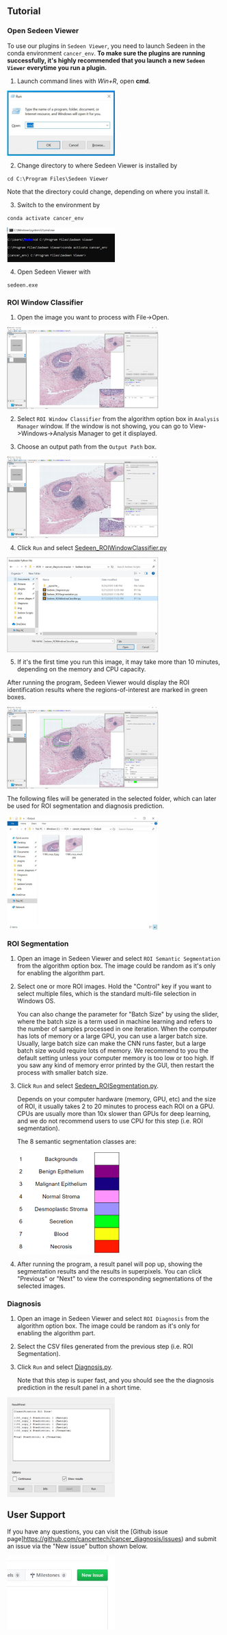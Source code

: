 ## **Tutorial**

### **Open Sedeen Viewer**
To use our plugins in `Sedeen Viewer`, you need to launch Sedeen in the conda environment `cancer_env`. **To make sure the plugins are running successfully, it's highly recommended that you launch a new `Sedeen Viewer` everytime you run a plugin.**

1. Launch command lines with *Win+R*, open **cmd**.

<img src="img_sedeen/cmd.JPG" width="50%" align="middle"/>

2. Change directory to where Sedeen Viewer is installed by

```
cd C:\Program Files\Sedeen Viewer
```

Note that the directory could change, depending on where you install it.

3. Switch to the environment by

```
conda activate cancer_env
```
<img src="img_sedeen/launch_sedeen.JPG" width="50%" align="middle"/>

4. Open Sedeen Viewer with

```
sedeen.exe
```

### **ROI Window Classifier**

1. Open the image you want to process with File->Open.

<img src="img_sedeen/Open_image.JPG" width="70%" align="middle"/>

2. Select `ROI Window Classifier` from the algorithm option box in `Analysis Manager` window. If the window is not showing, you can go to View->Windows->Analysis Manager to get it displayed.

3. Choose an output path from the `Output Path` box.

<img src="img_sedeen/alg.JPG" width="70%" align="middle"/>

4. Click `Run` and select [Sedeen_ROIWindowClassifier.py](<./Sedeen Scripts/Sedeen_ROIWindowClassifier.py>)

<img src="img_sedeen/ROIWindowClassifier.JPG" width="70%" align="middle"/>

5. If it's the first time you run this image, it may take more than 10 minutes, depending on the memory and CPU capacity.


After running the program, Sedeen Viewer would display the ROI identification results where the regions-of-interest are marked in green boxes.

<img src="img_sedeen/ROIWindowClassifier_result.JPG" width="70%" align="middle"/>

The following files will be generated in the selected folder, which can later be used for ROI segmentation and diagnosis prediction.

<img src="img_sedeen/ROIWindowClassifier_output.JPG" width="70%" align="middle"/>

### **ROI Segmentation**

1. Open an image in Sedeen Viewer and select `ROI Semantic Segmentation` from the algorithm option box. The image could be random as it's only for enabling the algorithm part.

2. Select one or more ROI images. Hold the "Control" key if you want to select multiple files, which is the standard multi-file selection in Windows OS. 
    
    You can also change the parameter for "Batch Size" by using the slider, where the batch size is a term used in machine learning and refers to the number of samples processed in one iteration. When the computer has lots of memory or a large GPU, you can use a larger batch size. Usually, large batch size can make the CNN runs faster, but a large batch size would require lots of memory. We recommend to you the default setting unless your computer memory is too low or too high. If you saw any kind of memory error printed by the GUI, then restart the process with smaller batch size.

3. Click `Run` and select [Sedeen_ROISegmentation.py](<./Sedeen Scripts/Sedeen_ROISegmentation.py>).

    Depends on your computer hardware (memory, GPU, etc) and the size of ROI, it usually takes 2 to 20 minutes to process each ROI on a GPU. CPUs are usually more than 10x slower than GPUs for deep learning, and we do not recommend users to use CPU for this step (i.e. ROI segmentation).

    The 8 semantic segmentation classes are:

    <img src="tutorial_img/seg_color_map.png" width="50%" align="middle"/>

4. After running the program, a result panel will pop up, showing the segmentation results and the results in superpixels. You can click "Previous" or "Next" to view the corresponding segmentations of the selected images.

### **Diagnosis**

1. Open an image in Sedeen Viewer and select `ROI Diagnosis` from the algorithm option box. The image could be random as it's only for enabling the algorithm part.

2. Select the CSV files generated from the previous step (i.e. ROI Segmentation).

3. Click `Run` and select [Diagnosis.py](<./Sedeen Scripts/Sedeen_Diagnosis.py>).

    Note that this step is super fast, and you should see the the diagnosis prediction in the result panel in a short time.

<img src="img_sedeen/diagnosis_result.jpg" width="50%" align="middle"/>

## **User Support**
If you have any questions, you can visit the [Github issue page]https://github.com/cancertech/cancer_diagnosis/issues) and submit an issue via the "New issue" button shown below.

<img src="tutorial_img/user_issue.jpg" width="50%" align="middle"/>
